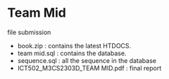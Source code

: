 # Team Mid
file submission

- book.zip : contains the latest HTDOCS.
- team mid.sql : contains the database.
- sequence.sql : all the sequence in the database
- ICT502_M3CS2303D_TEAM MID.pdf : final report
